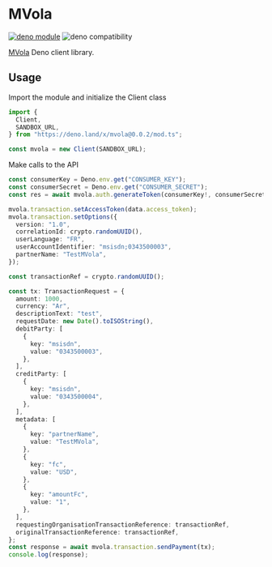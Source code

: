 # MVola

[![deno module](https://shield.deno.dev/x/mvola)](https://deno.land/x/mvola)
![deno compatibility](https://shield.deno.dev/deno/^1.22)

[MVola](https://www.mvola.mg/devportal) Deno client library.

## Usage

Import the module and initialize the Client class

```typescript
import {
  Client,
  SANDBOX_URL,
} from "https://deno.land/x/mvola@0.0.2/mod.ts";

const mvola = new Client(SANDBOX_URL);
```

Make calls to the API

```typescript
const consumerKey = Deno.env.get("CONSUMER_KEY");
const consumerSecret = Deno.env.get("CONSUMER_SECRET");
const res = await mvola.auth.generateToken(consumerKey!, consumerSecret!);

mvola.transaction.setAccessToken(data.access_token);
mvola.transaction.setOptions({
  version: "1.0",
  correlationId: crypto.randomUUID(),
  userLanguage: "FR",
  userAccountIdentifier: "msisdn;0343500003",
  partnerName: "TestMVola",
});

const transactionRef = crypto.randomUUID();

const tx: TransactionRequest = {
  amount: 1000,
  currency: "Ar",
  descriptionText: "test",
  requestDate: new Date().toISOString(),
  debitParty: [
    {
      key: "msisdn",
      value: "0343500003",
    },
  ],
  creditParty: [
    {
      key: "msisdn",
      value: "0343500004",
    },
  ],
  metadata: [
    {
      key: "partnerName",
      value: "TestMVola",
    },
    {
      key: "fc",
      value: "USD",
    },
    {
      key: "amountFc",
      value: "1",
    },
  ],
  requestingOrganisationTransactionReference: transactionRef,
  originalTransactionReference: transactionRef,
};
const response = await mvola.transaction.sendPayment(tx);
console.log(response);
```
